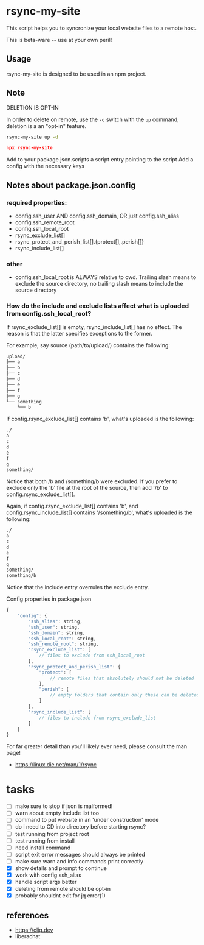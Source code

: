# rsync-my-site 

This script helps you to syncronize your local website files to a remote host.

This is beta-ware -- use at your own peril! 


## Usage
rsync-my-site is designed to be used in an npm project.

## Note
DELETION IS OPT-IN

In order to delete on remote, use the `-d` switch with the `up` command; deletion is a an "opt-in" feature.
```bash
rsync-my-site up -d
```

```json
npx rsync-my-site
```


Add to your package.json.scripts a script entry pointing to the script 
Add a config with the necessary keys

## Notes about package.json.config
### required properties:
* config.ssh_user AND config.ssh_domain, OR just config.ssh_alias
* config.ssh_remote_root
* config.ssh_local_root
* rsync_exclude_list[]
* rsync_protect_and_perish_list[].{protect[],.perish[]}
* rsync_include_list[]

### other
* config.ssh_local_root is ALWAYS relative to cwd. Trailing slash means to exclude the source directory, no trailing slash means to include the source directory

### How do the include and exclude lists affect what is uploaded from config.ssh_local_root?
If rsync_exclude_list[] is empty, rsync_include_list[] has no effect. The reason is that the latter specifies exceptions to the former.


For example, say source (path/to/upload/) contains the following:
```bash
upload/
├── a
├── b
├── c
├── d
├── e
├── f
├── g
└── something
    └── b
```

If config.rsync_exclude_list[] contains 'b', what's uploaded is the following:
```bash
./
a
c
d
e
f
g
something/
```

Notice that both /b and /something/b were excluded. If you prefer to exclude only the 'b' file at the root of the source, then add '/b' to config.rsync_exclude_list[].

Again, if config.rsync_exclude_list[] contains 'b', and config.rsync_include_list[] contains '/something/b', what's uploaded is the following:
```bash
./
a
c
d
e
f
g
something/
something/b
```
Notice that the include entry overrules the exclude entry.


Config properties in package.json
```javascript
{
    "config": {
        "ssh_alias": string,
        "ssh_user": string,
        "ssh_domain": string,
        "ssh_local_root": string,
        "ssh_remote_root": string,
        "rsync_exclude_list": [
            // files to exclude from ssh_local_root
        ],
        "rsync_protect_and_perish_list": {
            "protect": [
                // remote files that absolutely should not be deleted
            ],
            "perish": [
                // empty folders that contain only these can be deleted
            ]
        },
        "rsync_include_list": [
            // files to include from rsync_exclude_list
        ]
    }
}
```


For far greater detail than you'll likely ever need, please consult the man page!
- https://linux.die.net/man/1/rsync



# tasks
- [ ] make sure to stop if json is malformed!
- [ ] warn about empty include list too
- [ ] command to put website in an 'under construction' mode
- [ ] do i need to CD into directory before starting rsync?
- [ ] test running from project root
- [ ] test running from install 
- [ ] need install command
- [ ] script exit error messages should always be printed
- [ ] make sure warn and info commands print correctly
- [x] show details and prompt to continue
- [x] work with config.ssh_alias
- [x] handle script args better
- [x] deleting from remote should be opt-in
- [x] probably shouldnt exit for jq error(1)

## references
* https://clig.dev
* liberachat
